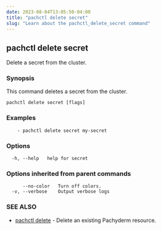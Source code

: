 ```yaml
---
date: 2023-08-04T13:05:50-04:00
title: "pachctl delete secret"
slug: "Learn about the pachctl_delete_secret command"
---
```


## pachctl delete secret

Delete a secret from the cluster.

### Synopsis

This command deletes a secret from the cluster.

```
pachctl delete secret [flags]
```

### Examples

```
	- pachctl delete secret my-secret 

```

### Options

```
  -h, --help   help for secret
```

### Options inherited from parent commands

```
      --no-color   Turn off colors.
  -v, --verbose    Output verbose logs
```

### SEE ALSO

* [pachctl delete](/commands/pachctl_delete/)	 - Delete an existing Pachyderm resource.

